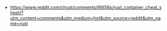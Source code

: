 - https://www.reddit.com/r/rust/comments/66t56s/rust_container_cheat_sheet/?utm_content=comments&utm_medium=hot&utm_source=reddit&utm_name=rust
